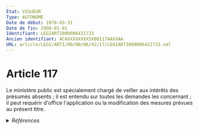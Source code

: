 ```yaml
---
État: VIGUEUR
Type: AUTONOME
Date de début: 1978-03-31
Date de fin: 2999-01-01
Identifiant: LEGIARTI000006421723
Ancien identifiant: ACAXXXXXXXX5X00117AAXXAA
URL: article/LEGI/ARTI/00/00/06/42/17/LEGIARTI000006421723.xml
---
```


<h1>Article 117</h1>

Le ministère public est spécialement chargé de veiller aux intérêts des présumés
absents ; il est entendu sur toutes les demandes les concernant ; il peut
requérir d'office l'application ou la modification des mesures prévues au
présent titre.


<details>
  <summary><em>Références</em></summary>

  <h2>Articles faisant référence à l'article</h2>
  
  <ul>
    <li>
      <a href="https://legal.tricoteuses.fr//redirection/LEGIARTI000006283775?vers=git&vers=legifrance">Loi n° 77-1447 du 28 décembre 1977 portant réforme du titre IV du livre Ier du code civil : des absents - article 8 AUTONOME VIGUEUR, en vigueur depuis le 1978-03-31</a> SPEC_APPLI cible
    </li>
    <li>
      <a href="https://legal.tricoteuses.fr//redirection/LEGIARTI000006283776?vers=git&vers=legifrance">Loi n° 77-1447 du 28 décembre 1977 portant réforme du titre IV du livre Ier du code civil : des absents - article 9 AUTONOME VIGUEUR, en vigueur depuis le 1978-03-31</a> SPEC_APPLI cible
    </li>
    <li>
      <a href="https://legal.tricoteuses.fr//redirection/LEGIARTI000006283768?vers=git&vers=legifrance">Loi n° 77-1447 du 28 décembre 1977 portant réforme du titre IV du livre Ier du code civil : Des absents - article 1 ENTIEREMENT_MODIF</a> CREATION cible
    </li>
    <li>
      <a href="https://legal.tricoteuses.fr//redirection/LEGIARTI000006283774?vers=git&vers=legifrance">Loi n° 77-1447 du 28 décembre 1977 portant réforme du titre IV du livre Ier du code civil : des absents - article 7 AUTONOME VIGUEUR, en vigueur depuis le 1978-03-31</a> SPEC_APPLI cible
    </li>
    <li>
      <a href="https://legal.tricoteuses.fr//redirection/LEGIARTI000006283777?vers=git&vers=legifrance">Loi n° 77-1447 du 28 décembre 1977 portant réforme du titre IV du livre Ier du code civil : des absents - article 10 AUTONOME VIGUEUR, en vigueur depuis le 1978-03-31</a> SPEC_APPLI cible
    </li>
  </ul>
  
  <h2>Textes faisant référence à l'article</h2>
  
  <ul>
    <li>
      <a href="https://legal.tricoteuses.fr//redirection/JORFTEXT000000582185?vers=git&vers=legifrance">LOI no 2001-1135 du 3 décembre 2001 relative aux droits du conjoint survivant et des enfants adultérins et modernisant diverses dispositions de droit successoral</a> SPEC_APPLI cible
    </li>
  </ul>
  
  <h2>Références faites par l'article</h2>
  
  <ul>
    <li>
      CODIFICATION source Loi 1803-03-14
    </li>
    <li>
      1977-12-28 CREATION source <a href="https://legal.tricoteuses.fr//redirection/LEGIARTI000006283768?vers=git&vers=legifrance">Loi n° 77-1447 du 28 décembre 1977 portant réforme du titre IV du livre Ier du code civil : Des absents - article 1 ENTIEREMENT_MODIF</a>
    </li>
    <li>
      1977-12-28 SPEC_APPLI source <a href="https://legal.tricoteuses.fr//redirection/LEGIARTI000006283777?vers=git&vers=legifrance">Loi n° 77-1447 du 28 décembre 1977 portant réforme du titre IV du livre Ier du code civil : des absents - article 10 AUTONOME VIGUEUR, en vigueur depuis le 1978-03-31</a>
    </li>
    <li>
      1977-12-28 SPEC_APPLI source <a href="https://legal.tricoteuses.fr//redirection/LEGIARTI000006283774?vers=git&vers=legifrance">Loi n° 77-1447 du 28 décembre 1977 portant réforme du titre IV du livre Ier du code civil : des absents - article 7 AUTONOME VIGUEUR, en vigueur depuis le 1978-03-31</a>
    </li>
    <li>
      1977-12-28 SPEC_APPLI source <a href="https://legal.tricoteuses.fr//redirection/LEGIARTI000006283775?vers=git&vers=legifrance">Loi n° 77-1447 du 28 décembre 1977 portant réforme du titre IV du livre Ier du code civil : des absents - article 8 AUTONOME VIGUEUR, en vigueur depuis le 1978-03-31</a>
    </li>
    <li>
      1977-12-28 SPEC_APPLI source <a href="https://legal.tricoteuses.fr//redirection/LEGIARTI000006283776?vers=git&vers=legifrance">Loi n° 77-1447 du 28 décembre 1977 portant réforme du titre IV du livre Ier du code civil : des absents - article 9 AUTONOME VIGUEUR, en vigueur depuis le 1978-03-31</a>
    </li>
    <li>
      2001-12-03 SPEC_APPLI source <a href="https://legal.tricoteuses.fr//redirection/JORFTEXT000000582185?vers=git&vers=legifrance">LOI no 2001-1135 du 3 décembre 2001 relative aux droits du conjoint survivant et des enfants adultérins et modernisant diverses dispositions de droit successoral</a>
    </li>
  </ul>
</details>
